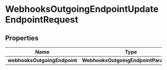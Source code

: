

# WebhooksOutgoingEndpointUpdateEndpointRequest


## Properties

| Name | Type | Description | Notes |
|------------ | ------------- | ------------- | -------------|
|**webhooksOutgoingEndpoint** | **WebhooksOutgoingEndpointParameters** |  |  [optional] |



